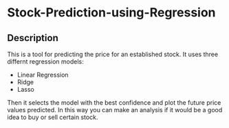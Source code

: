 # Stock-Prediction-using-Regression
## Description
This is a tool for predicting the price for an established stock. It uses three differnt regression models:
- Linear Regression
- Ridge
- Lasso

Then it selects the model with the best confidence and plot the future price values predicted. In this way you can make an analysis if it would be a good idea to buy or sell certain stock.
